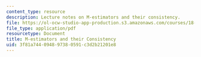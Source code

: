 ```yaml
---
content_type: resource
description: Lecture notes on M-estimators and their consistency.
file: https://ol-ocw-studio-app-production.s3.amazonaws.com/courses/18-465-topics-in-statistics-nonparametrics-and-robustness-spring-2005/3f81a744094897380591c3d2b21201e8_m_estimates.pdf
file_type: application/pdf
resourcetype: Document
title: M-estimators and their Consistency
uid: 3f81a744-0948-9738-0591-c3d2b21201e8
---
```

